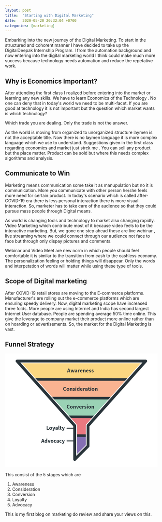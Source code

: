 ```yaml
---
layout: post
title:  "Starting with Digital Marketing"
date:   2020-05-20 20:32:04 +0700
categories: [marketing]
---
```


Embarking into the new journey of the Digital Marketing. To start in the structured and cohorent manner I have decided to take up the DigitalDeepak Internship Program. I from the automation background and now entering into the digital marketing world I think could make much more success because technology needs automation and reduce the repetative work.

## Why is Economics Important?

After attending the first class I realized before entering into the market or learning any new skills. We have to learn Economics of the Technology . No one can deny that in today's world we need to be multi-facet. If you are good at technology it is not important but the question which market wants is which technology? 

Which trade you are dealing. Only the trade is not the answer.

As the world is moving from organized to unorganized structure laymen is not the acceptable title. Now there is no laymen language it is more complex language which we use to understand. Suggestions given in the first class regarding economics and market just strck me . You can sell any product but the place matter. Product can be sold but where this needs complex algorithms and analysis.

## Communicate to Win

Marketing means communication some take it as manupulation but no it is communication. More you communicate with other person he/she feels more need for certain product. In today's scenario which is called after-COVID-19 era there is less personal interaction there is more visual interaction. So, marketer has to take care of the audience so that they could pursue mass people through Digital means.

As world is changing tools and technology to market also changing rapidly. Video Marketing which contribute most of it because video feels to be the interactive marketing. But, we gone one step ahead these are live webinar , live streaming where we could connect through our audience not face to face but through only dispay pictures and comments.

Webinar and Video Meet are new norm in which people should feel comfortable it is similar to the transition from cash to the cashless economy. The personalization feeling or holding things will disappear. Only the words and interpetation of words will matter while using these type of tools.

## Scope of Digital marketing

After COVID-19 retail stores are moving to the E-commerce platforms. Manufacturer's are rolling out the e-commerce platforms which are ensuring speedy delivery. Now, digital marketing scope have increased three folds. More people are using Internet and India has second largest Internet User database. People are spending average 50% time online. This give the leverage to company market their product more online rather than on hoarding or advertisements. So, the market for the Digital Marketing is vast.

## Funnel Strategy
![My helpful screenshot](/static/img/marketing-funnel.jpg)

This consist of the 5 stages which are 
1. Awareness 
2. Consideration
3. Conversion
4. Loyalty
5. Advocacy


This is my first blog on marketing do review and share your views on this.





